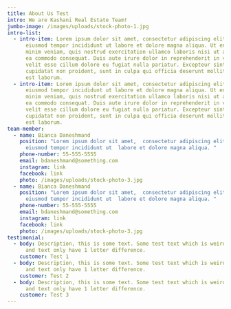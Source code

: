 ```yaml
---
title: About Us Test
intro: We are Kashani Real Estate Team!
jumbo-image: /images/uploads/stock-photo-1.jpg
intro-list:
  - intro-item: Lorem ipsum dolor sit amet, consectetur adipiscing elit, sed do
      eiusmod tempor incididunt ut labore et dolore magna aliqua. Ut enim ad
      minim veniam, quis nostrud exercitation ullamco laboris nisi ut aliquip ex
      ea commodo consequat. Duis aute irure dolor in reprehenderit in voluptate
      velit esse cillum dolore eu fugiat nulla pariatur. Excepteur sint occaecat
      cupidatat non proident, sunt in culpa qui officia deserunt mollit anim id
      est laborum.
  - intro-item: Lorem ipsum dolor sit amet, consectetur adipiscing elit, sed do
      eiusmod tempor incididunt ut labore et dolore magna aliqua. Ut enim ad
      minim veniam, quis nostrud exercitation ullamco laboris nisi ut aliquip ex
      ea commodo consequat. Duis aute irure dolor in reprehenderit in voluptate
      velit esse cillum dolore eu fugiat nulla pariatur. Excepteur sint occaecat
      cupidatat non proident, sunt in culpa qui officia deserunt mollit anim id
      est laborum.
team-member:
  - name: Bianca Daneshmand
    position: "Lorem ipsum dolor sit amet,  consectetur adipiscing elit, sed  do
      eiusmod tempor incididunt ut  labore et dolore magna aliqua. "
    phone-number: 55-555-5555
    email: bdaneshmand@something.com
    instagram: link
    facebook: link
    photo: /images/uploads/stock-photo-3.jpg
  - name: Bianca Daneshmand
    position: "Lorem ipsum dolor sit amet,  consectetur adipiscing elit, sed  do
      eiusmod tempor incididunt ut  labore et dolore magna aliqua. "
    phone-number: 55-555-5555
    email: bdaneshmand@something.com
    instagram: link
    facebook: link
    photo: /images/uploads/stock-photo-3.jpg
testimonial:
  - body: Description, this is some text. Some test text which is weird because test
      and text only have 1 letter difference.
    customer: Test 1
  - body: Description, this is some text. Some test text which is weird because test
      and text only have 1 letter difference.
    customer: Test 2
  - body: Description, this is some text. Some test text which is weird because test
      and text only have 1 letter difference.
    customer: Test 3
---
```

